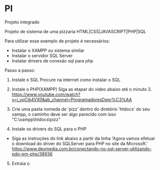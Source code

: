 # PI
Projeto integrado

Projeto de sistema de uma pizzaria
HTML|CSS|JAVASCRIPT|PHP|SQL

Para utilizar esse exemplo de projeto é necessários:
- Instalar o XAMPP ou sistema similar
- Instalar o servidor SQL Server
- Instalar drivers de conexão sql para php

Passo a passo:
1) Instale o SQL
Procure na internet como instalar o SQL

2) Instale o PHP(XAMPP)
Siga as etapar do video abaixo até o minuto 3.
https://www.youtube.com/watch?v=i_ypCik4VX0&ab_channel=ProgramadoresDepr%C3%AA

3) Crie uma pasta nomeda de 'pizz' dentro do diretório 'htdocs' do seu xampp, o caminho deve ser algo parecido com isso "C:\xampp\htdocs\pizz"

4) Instale os drivers do SQL para o PHP
- Siga as instruções do link abaixo a partir da linha 'Agora vamos efetuar o download do driver do SQLServer para PHP no site da Microsoft.'
https://www.devmedia.com.br/conectando-no-sql-server-utilizando-pdo-em-php/38936

5) Extraia o 




